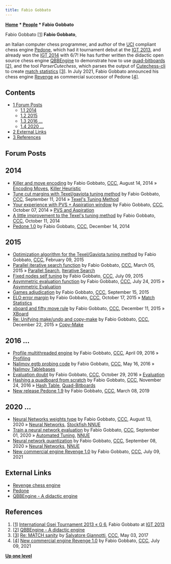 ```yaml
---
title: Fabio Gobbato
---
```

**[Home](Home "Home") * [People](People "People") * Fabio Gobbato**

[](https://www.g-sei.org/i-g-t-2013//) Fabio Gobbato <a id="cite-note-1" href="#cite-ref-1">[1]</a>
**Fabio Gobbato**,

an Italian computer chess programmer, and author of the [UCI](UCI "UCI") compliant chess engine [Pedone](Pedone "Pedone"), which had it tournament debut at the [IGT 2013](IGT_2013 "IGT 2013"), and already won the [IGT 2014](IGT_2014 "IGT 2014") with 6/7!
He has further written the didactic open source chess engine [QBBEngine](QBBEngine "QBBEngine") to demonstrate how to use [quad-bitboards](Quad-Bitboards "Quad-Bitboards") <a id="cite-note-2" href="#cite-ref-2">[2]</a>,
and the tool *ParserCutechess*, which parses the output of [Cutechess-cli](Cutechess-cli "Cutechess-cli") to create [match statistics](Match_Statistics "Match Statistics") <a id="cite-note-3" href="#cite-ref-3">[3]</a>. In July 2021, Fabio Gobbato announced his chess engine [Revenge](Revenge "Revenge") as commercial successor of Pedone <a id="cite-note-4" href="#cite-ref-4">[4]</a>.

## Contents

- [1 Forum Posts](#forum-posts)
  - [1.1 2014](#2014)
  - [1.2 2015](#2015)
  - [1.3 2016 ...](#2016-...)
  - [1.4 2020 ...](#2020-...)
- [2 External Links](#external-links)
- [3 References](#references)

## Forum Posts

## 2014

- [Killer and move encoding](http://www.talkchess.com/forum/viewtopic.php?t=53289) by Fabio Gobbato, [CCC](CCC "CCC"), August 14, 2014 » [Encoding Moves](Encoding_Moves "Encoding Moves"), [Killer Heuristic](Killer_Heuristic "Killer Heuristic")
- [Tune cut margins with Texel/gaviota tuning method](http://www.talkchess.com/forum/viewtopic.php?t=53657) by Fabio Gobbato, [CCC](CCC "CCC"), September 11, 2014 » [Texel's Tuning Method](Texel%27s_Tuning_Method "Texel's Tuning Method")
- [Your experience with PVS + Aspiration window](http://www.talkchess.com/forum/viewtopic.php?t=53972) by Fabio Gobbato, [CCC](CCC "CCC"), October 07, 2014 » [PVS and Aspiration](PVS_and_Aspiration "PVS and Aspiration")
- [A little improvement to the Texel's tuning method](http://www.talkchess.com/forum/viewtopic.php?t=54021) by Fabio Gobbato, [CCC](CCC "CCC"), October 11, 2014
- [Pedone 1.0](http://www.talkchess.com/forum/viewtopic.php?t=54640) by Fabio Gobbato, [CCC](CCC "CCC"), December 14, 2014

## 2015

- [Optimization algorithm for the Texel/Gaviota tuning method](http://www.talkchess.com/forum/viewtopic.php?t=55265) by Fabio Gobbato, [CCC](CCC "CCC"), February 09, 2015
- [Parallel iterative search function](http://www.talkchess.com/forum/viewtopic.php?t=55563) by Fabio Gobbato, [CCC](CCC "CCC"), March 05, 2015 » [Parallel Search](Parallel_Search "Parallel Search"), [Iterative Search](Iterative_Search "Iterative Search")
- [Fixed nodes self tuning](http://www.talkchess.com/forum3/viewtopic.php?f=7&t=56931) by Fabio Gobbato, [CCC](CCC "CCC"), July 09, 2015
- [Asymmetric evaluation function](http://www.talkchess.com/forum3/viewtopic.php?f=7&t=57067) by Fabio Gobbato, [CCC](CCC "CCC"), July 24, 2015 » [Asymmetric Evaluation](Asymmetric_Evaluation "Asymmetric Evaluation")
- [Games adjudication](http://www.talkchess.com/forum3/viewtopic.php?f=7&t=57650) by Fabio Gobbato, [CCC](CCC "CCC"), September 15, 2015
- [ELO error margin](http://www.talkchess.com/forum3/viewtopic.php?f=7&t=57969) by Fabio Gobbato, [CCC](CCC "CCC"), October 17, 2015 » [Match Statistics](Match_Statistics "Match Statistics")
- [xboard and fifty move rule](http://www.talkchess.com/forum3/viewtopic.php?f=7&t=58556) by Fabio Gobbato, [CCC](CCC "CCC"), December 11, 2015 » [XBoard](XBoard "XBoard")
- [Re: Unifying make/undo and copy-make](http://www.talkchess.com/forum3/viewtopic.php?f=7&t=58647&start=11) by Fabio Gobbato, [CCC](CCC "CCC"), December 22, 2015 » [Copy-Make](Copy-Make "Copy-Make")

## 2016 ...

- [Profile multithreaded engine](http://www.talkchess.com/forum3/viewtopic.php?f=7&t=59801) by Fabio Gobbato, [CCC](CCC "CCC"), April 09, 2016 » [Profiling](index.php?title=Profiling&action=edit&redlink=1 "Profiling (page does not exist)")
- [Nalimov egtb probing code](http://www.talkchess.com/forum3/viewtopic.php?f=7&t=60195) by Fabio Gobbato, [CCC](CCC "CCC"), May 16, 2016 » [Nalimov Tablebases](Nalimov_Tablebases "Nalimov Tablebases")
- [Evaluation doubt](http://www.talkchess.com/forum3/viewtopic.php?f=7&t=61875) by Fabio Gobbato, [CCC](CCC "CCC"), October 29, 2016 » [Evaluation](Evaluation "Evaluation")
- [Hashing a quadboard from scratch](http://www.talkchess.com/forum3/viewtopic.php?f=7&t=62239&start=2) by Fabio Gobbato, [CCC](CCC "CCC"), November 24, 2016 » [Hash Table](Hash_Table "Hash Table"), [Quad-Bitboards](Quad-Bitboards "Quad-Bitboards")
- [New release Pedone 1.9](http://www.talkchess.com/forum3/viewtopic.php?f=2&t=70139) by Fabio Gobbato, [CCC](CCC "CCC"), March 08, 2019

## 2020 ...

- [Neural Networks weights type](http://www.talkchess.com/forum3/viewtopic.php?f=7&t=74777) by Fabio Gobbato, [CCC](CCC "CCC"), August 13, 2020 » [Neural Networks](Neural_Networks "Neural Networks"), [Stockfish NNUE](Stockfish_NNUE "Stockfish NNUE")
- [Train a neural network evaluation](http://www.talkchess.com/forum3/viewtopic.php?f=7&t=74955) by Fabio Gobbato, [CCC](CCC "CCC"), September 01, 2020 » [Automated Tuning](Automated_Tuning "Automated Tuning"), [NNUE](NNUE "NNUE")
- [Neural network quantization](http://www.talkchess.com/forum3/viewtopic.php?f=7&t=75042) by Fabio Gobbato, [CCC](CCC "CCC"), September 08, 2020 » [Neural Networks](Neural_Networks "Neural Networks"), [NNUE](NNUE "NNUE")
- [New commercial engine Revenge 1.0](http://www.talkchess.com/forum3/viewtopic.php?f=2&t=77684) by Fabio Gobbato, [CCC](CCC "CCC"), July 09, 2021

## External Links

- [Revenge chess engine](https://www.revengechess.com/)
- [Pedone](https://sites.google.com/site/pedonechess/)
- [QBBEngine - A didactic engine](https://sites.google.com/site/pedonechess/a-didactic-engine)

## References

1. <a id="cite-ref-1" href="#cite-note-1">[1]</a> [International Gsei Tournament 2013 « G 6](https://www.g-sei.org/i-g-t-2013//), Fabio Gobbato at [IGT 2013](IGT_2013 "IGT 2013")
1. <a id="cite-ref-2" href="#cite-note-2">[2]</a> [QBBEngine - A didactic engine](https://sites.google.com/site/pedonechess/a-didactic-engine)
1. <a id="cite-ref-3" href="#cite-note-3">[3]</a> [Re: MATCH sanity](http://www.talkchess.com/forum3/viewtopic.php?f=7&t=63888&start=2) by [Salvatore Giannotti](Salvatore_Giannotti "Salvatore Giannotti"), [CCC](CCC "CCC"), May 03, 2017
1. <a id="cite-ref-4" href="#cite-note-4">[4]</a> [New commercial engine Revenge 1.0](http://www.talkchess.com/forum3/viewtopic.php?f=2&t=77684) by Fabio Gobbato, [CCC](CCC "CCC"), July 09, 2021

**[Up one level](People "People")**

